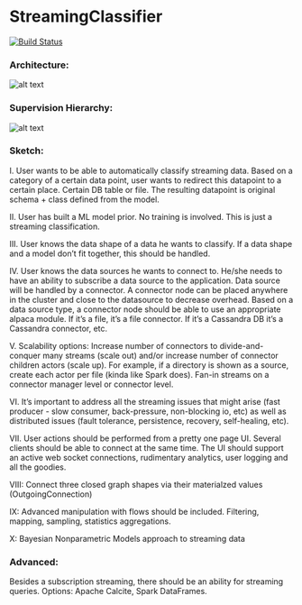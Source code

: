 # StreamingClassifier

[![Build Status](https://travis-ci.org/PZaytsevUSC/StreamingClassifier.svg?branch=master)](https://travis-ci.org/PZaytsevUSC/StreamingClassifier)

### Architecture:

![alt text](http://funkyimg.com/i/2tkyv.png "SC Architecture")

### Supervision Hierarchy:

![alt text](http://funkyimg.com/i/2tMPt.png "SC Supervision")

### Sketch:

I. User wants to be able to automatically classify streaming data. Based on a category of a certain data point, user wants to redirect this datapoint to a certain place. Certain DB table or file. The resulting datapoint is original schema + class defined from the model. 

II. User has built a ML model prior. No training is involved. This is just a streaming classification. 

III. User knows the data shape of a data he wants to classify. If a data shape and a model don’t fit together, this should be handled.

IV. User knows the data sources he wants to connect to. He/she needs to have an ability to subscribe a data source to the application. Data source will be handled by a connector. A connector node can be placed anywhere in the cluster and close to the datasource to decrease overhead. Based on a data source type, a connector node should be able to use an appropriate alpaca module. If it’s a file, it’s a file connector. If it’s a Cassandra DB it’s a Cassandra connector, etc. 

V. Scalability options: Increase number of connectors to divide-and-conquer many streams (scale out) and/or increase number of connector children actors (scale up). For example, if a directory is shown as a source, create each actor per file (kinda like Spark does). Fan-in streams on a connector manager level or connector level. 

VI. It’s important to address all the streaming issues that might arise (fast producer - slow consumer, back-pressure, non-blocking io, etc) as well as distributed issues (fault tolerance, persistence, recovery, self-healing, etc). 

VII. User actions should be performed from a pretty one page UI. Several clients should be able to connect at the same time. The UI should support an active web socket connections, rudimentary analytics, user logging and all the goodies.

VIII: Connect three closed graph shapes via their materialzed values (OutgoingConnection)

IX: Advanced manipulation with flows should be included. Filtering, mapping, sampling, statistics aggregations.

X: Bayesian Nonparametric Models approach to streaming data

### Advanced:

Besides a subscription streaming, there should be an ability for streaming queries. Options: Apache Calcite, Spark DataFrames. 
